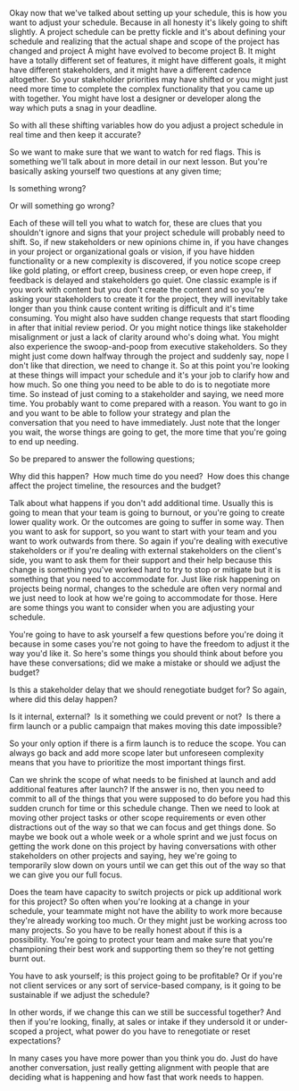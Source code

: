 Okay now that we've talked about setting up your schedule, this is how you want to adjust your schedule. Because in all honesty it's likely going to shift slightly. A project schedule can be pretty fickle and it's about defining your schedule and realizing that the actual shape and scope of the project has changed and project A might have evolved to become project B. It might have a totally different set of features, it might have different goals, it might have different stakeholders, and it might have a different cadence altogether. So your stakeholder priorities may have shifted or you might just need more time to complete the complex functionality that you came up with together. You might have lost a designer or developer along the way which puts a snag in your deadline. 

So with all these shifting variables how do you adjust a project schedule in real time and then keep it accurate? 

So we want to make sure that we want to watch for red flags. This is something we'll talk about in more detail in our next lesson. But you're basically asking yourself two questions at any given time; 

Is something wrong? 

Or will something go wrong? 

Each of these will tell you what to watch for, these are clues that you shouldn't ignore and signs that your project schedule will probably need to shift. So, if new stakeholders or new opinions chime in, if you have changes in your project or organizational goals or vision, if you have hidden functionality or a new complexity is discovered, if you notice scope creep like gold plating, or effort creep, business creep, or even hope creep, if feedback is delayed and stakeholders go quiet. One classic example is if you work with content but you don't create the content and so you're asking your stakeholders to create it for the project, they will inevitably take longer than you think cause content writing is difficult and it's time consuming. You might also have sudden change requests that start flooding in after that initial review period. Or you might notice things like stakeholder misalignment or just a lack of clarity around who's doing what. You might also experience the swoop-and-poop from executive stakeholders. So they might just come down halfway through the project and suddenly say, nope I don't like that direction, we need to change it. So at this point you're looking at these things will impact your schedule and it's your job to clarify how and how much. So one thing you need to be able to do is to negotiate more time. So instead of just coming to a stakeholder and saying, we need more time. You probably want to come prepared with a reason. You want to go in and you want to be able to follow your strategy and plan the conversation that you need to have immediately. Just note that the longer you wait, the worse things are going to get, the more time that you're going to end up needing. 

So be prepared to answer the following questions; 

Why did this happen? 
How much time do you need? 
How does this change affect the project timeline, the resources and the budget? 

Talk about what happens if you don't add additional time. Usually this is going to mean that your team is going to burnout, or you're going to create lower quality work. Or the outcomes are going to suffer in some way. Then you want to ask for support, so you want to start with your team and you want to work outwards from there. So again if you're dealing with executive stakeholders or if you're dealing with external stakeholders on the client's side, you want to ask them for their support and their help because this change is something you've worked hard to try to stop or mitigate but it is something that you need to accommodate for. Just like risk happening on projects being normal, changes to the schedule are often very normal and we just need to look at how we're going to accommodate for those. Here are some things you want to consider when you are adjusting your schedule. 

You're going to have to ask yourself a few questions before you're doing it because in some cases you're not going to have the freedom to adjust it the way you'd like it. So here's some things you should think about before you have these conversations; did we make a mistake or should we adjust the budget? 

Is this a stakeholder delay that we should renegotiate budget for? So again, where did this delay happen? 

Is it internal, external? 
Is it something we could prevent or not? 
Is there a firm launch or a public campaign that makes moving this date impossible?


So your only option if there is a firm launch is to reduce the scope. You can always go back and add more scope later but unforeseen complexity means that you have to prioritize the most important things first. 

Can we shrink the scope of what needs to be finished at launch and add additional features after launch? If the answer is no, then you need to commit to all of the things that you were supposed to do before you had this sudden crunch for time or this schedule change. Then we need to look at moving other project tasks or other scope requirements or even other distractions out of the way so that we can focus and get things done. So maybe we book out a whole week or a whole sprint and we just focus on getting the work done on this project by having conversations with other stakeholders on other projects and saying, hey we're going to temporarily slow down on yours until we can get this out of the way so that we can give you our full focus.

Does the team have capacity to switch projects or pick up additional work for this project? So often when you're looking at a change in your schedule, your teammate might not have the ability to work more because they're already working too much. Or they might just be working across too many projects. So you have to be really honest about if this is a possibility. You're going to protect your team and make sure that you're championing their best work and supporting them so they're not getting burnt out. 

You have to ask yourself; is this project going to be profitable? Or if you're not client services or any sort of service-based company, is it going to be sustainable if we adjust the schedule? 

In other words, if we change this can we still be successful together? And then if you're looking, finally, at sales or intake if they undersold it or under-scoped a project, what power do you have to renegotiate or reset expectations? 

In many cases you have more power than you think you do. Just do have another conversation, just really getting alignment with people that are deciding what is happening and how fast that work needs to happen.